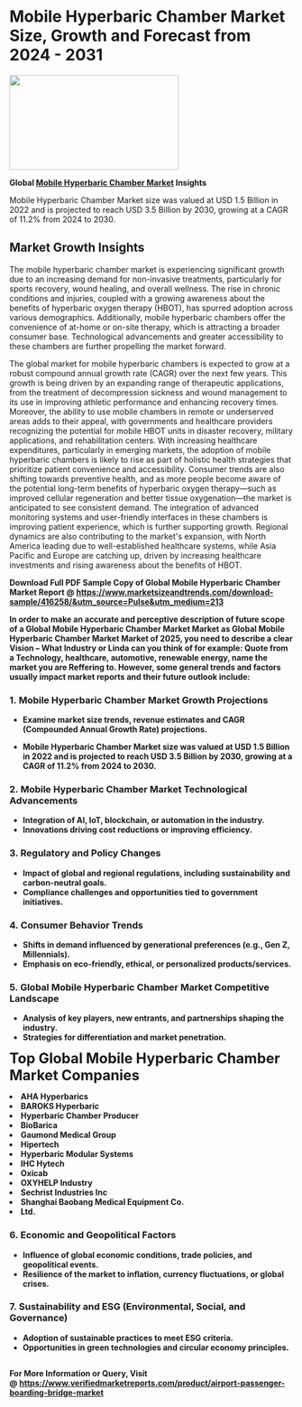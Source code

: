 <H1>Mobile Hyperbaric Chamber Market Size, Growth and Forecast from 2024 - 2031</H1><img class="aligncenter size-medium wp-image-584254" src="https://thirdeyenews.in/wp-content/uploads/2024/09/Global-Market-Research-300x168.jpeg" alt="" width="300" height="168" /><p><strong>Global&nbsp;<a href="https://www.marketsizeandtrends.com/download-sample/416258/&amp;utm_source=Pulse&amp;utm_medium=213">Mobile Hyperbaric Chamber Market</a> Insights</strong></p><p>Mobile Hyperbaric Chamber Market size was valued at USD 1.5 Billion in 2022 and is projected to reach USD 3.5 Billion by 2030, growing at a CAGR of 11.2% from 2024 to 2030.</p><p><h2>Market Growth Insights</h2> <p>The mobile hyperbaric chamber market is experiencing significant growth due to an increasing demand for non-invasive treatments, particularly for sports recovery, wound healing, and overall wellness. The rise in chronic conditions and injuries, coupled with a growing awareness about the benefits of hyperbaric oxygen therapy (HBOT), has spurred adoption across various demographics. Additionally, mobile hyperbaric chambers offer the convenience of at-home or on-site therapy, which is attracting a broader consumer base. Technological advancements and greater accessibility to these chambers are further propelling the market forward.</p> <p><strong></strong></p> <p>The global market for mobile hyperbaric chambers is expected to grow at a robust compound annual growth rate (CAGR) over the next few years. This growth is being driven by an expanding range of therapeutic applications, from the treatment of decompression sickness and wound management to its use in improving athletic performance and enhancing recovery times. Moreover, the ability to use mobile chambers in remote or underserved areas adds to their appeal, with governments and healthcare providers recognizing the potential for mobile HBOT units in disaster recovery, military applications, and rehabilitation centers. With increasing healthcare expenditures, particularly in emerging markets, the adoption of mobile hyperbaric chambers is likely to rise as part of holistic health strategies that prioritize patient convenience and accessibility. Consumer trends are also shifting towards preventive health, and as more people become aware of the potential long-term benefits of hyperbaric oxygen therapy—such as improved cellular regeneration and better tissue oxygenation—the market is anticipated to see consistent demand. The integration of advanced monitoring systems and user-friendly interfaces in these chambers is improving patient experience, which is further supporting growth. Regional dynamics are also contributing to the market's expansion, with North America leading due to well-established healthcare systems, while Asia Pacific and Europe are catching up, driven by increasing healthcare investments and rising awareness about the benefits of HBOT. <p><strong></p><p><span class=""><strong>Download Full PDF Sample Copy of Global Mobile Hyperbaric Chamber Market Report</strong> @ <a href="https://www.marketsizeandtrends.com/download-sample/416258/&amp;utm_source=Pulse&amp;utm_medium=213" target="_blank">https://www.marketsizeandtrends.com/download-sample/416258/&amp;utm_source=Pulse&amp;utm_medium=213</a></span></p><p>In order to make an accurate and perceptive description of future scope of a Global&nbsp;Mobile Hyperbaric Chamber Market Market as Global&nbsp;Mobile Hyperbaric Chamber Market Market of 2025, you need to describe a clear Vision &ndash; What Industry or Linda can you think of for example: Quote from a Technology, healthcare, automotive, renewable energy, name the market you are Reffering to. However, some general trends and factors usually impact market reports and their future outlook include:</p><h3>1.&nbsp;<strong>Mobile Hyperbaric Chamber Market Growth Projections</strong></h3><ul><li>Examine market size trends, revenue estimates and CAGR (Compounded Annual Growth Rate) projections.</li><li><p>Mobile Hyperbaric Chamber Market size was valued at USD 1.5 Billion in 2022 and is projected to reach USD 3.5 Billion by 2030, growing at a CAGR of 11.2% from 2024 to 2030.</p></li></ul><h3>2.&nbsp;<strong>Mobile Hyperbaric Chamber Market Technological Advancements</strong></h3><ul><li>Integration of AI, IoT, blockchain, or automation in the industry.</li><li>Innovations driving cost reductions or improving efficiency.</li></ul><h3>3.&nbsp;<strong>Regulatory and Policy Changes</strong></h3><ul><li>Impact of global and regional regulations, including sustainability and carbon-neutral goals.</li><li>Compliance challenges and opportunities tied to government initiatives.</li></ul><h3>4.&nbsp;<strong>Consumer Behavior Trends</strong></h3><ul><li>Shifts in demand influenced by generational preferences (e.g., Gen Z, Millennials).</li><li>Emphasis on eco-friendly, ethical, or personalized products/services.</li></ul><h3>5.&nbsp;<strong>Global Mobile Hyperbaric Chamber Market Competitive Landscape</strong></h3><ul><li>Analysis of key players, new entrants, and partnerships shaping the industry.</li><li>Strategies for differentiation and market penetration.</li></ul><p data-pm-slice="1 1 []"><span style="color: inherit; font-family: inherit; font-size: 25px;">Top Global Mobile Hyperbaric Chamber Market Companies</span></p><div class="" data-test-id=""><p><li>AHA Hyperbarics</li><li> BAROKS Hyperbaric</li><li> Hyperbaric Chamber Producer</li><li> BioBarica</li><li> Gaumond Medical Group</li><li> Hipertech</li><li> Hyperbaric Modular Systems</li><li> IHC Hytech</li><li> Oxicab</li><li> OXYHELP Industry</li><li> Sechrist Industries Inc</li><li> Shanghai Baobang Medical Equipment Co.</li><li>Ltd.</li></p></div><h3>6.&nbsp;<strong>Economic and Geopolitical Factors</strong></h3><ul><li>Influence of global economic conditions, trade policies, and geopolitical events.</li><li>Resilience of the market to inflation, currency fluctuations, or global crises.</li></ul><h3>7.&nbsp;<strong>Sustainability and ESG (Environmental, Social, and Governance)</strong></h3><ul><li>Adoption of sustainable practices to meet ESG criteria.</li><li>Opportunities in green technologies and circular economy principles.</li></ul><h2><strong style="font-size: 14px;">For More Information or Query, Visit @&nbsp;</strong><a style="background-color: #ffffff; font-size: 14px;" href="https://www.marketsizeandtrends.com/report/mobile-hyperbaric-chamber-market/" target="_blank">https://www.verifiedmarketreports.com/product/airport-passenger-boarding-bridge-market</a></h2>
